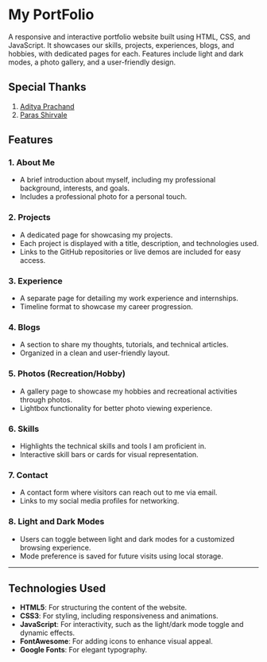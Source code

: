 # My PortFolio
A responsive and interactive portfolio website built using HTML, CSS, and JavaScript. It showcases our skills, projects, experiences, blogs, and hobbies, with dedicated pages for each. Features include light and dark modes, a photo gallery, and a user-friendly design.

## Special Thanks
1) [Aditya Prachand](www.github.com/paytida)
2) [Paras Shirvale](www.github.com/Paras-Shirvale)

## Features  

### 1. **About Me**  
   - A brief introduction about myself, including my professional background, interests, and goals.  
   - Includes a professional photo for a personal touch.  

### 2. **Projects**  
   - A dedicated page for showcasing my projects.  
   - Each project is displayed with a title, description, and technologies used.  
   - Links to the GitHub repositories or live demos are included for easy access.  

### 3. **Experience**  
   - A separate page for detailing my work experience and internships.  
   - Timeline format to showcase my career progression.  

### 4. **Blogs**  
   - A section to share my thoughts, tutorials, and technical articles.  
   - Organized in a clean and user-friendly layout.  

### 5. **Photos (Recreation/Hobby)**  
   - A gallery page to showcase my hobbies and recreational activities through photos.  
   - Lightbox functionality for better photo viewing experience.  

### 6. **Skills**  
   - Highlights the technical skills and tools I am proficient in.  
   - Interactive skill bars or cards for visual representation.  

### 7. **Contact**  
   - A contact form where visitors can reach out to me via email.  
   - Links to my social media profiles for networking.  

### 8. **Light and Dark Modes**  
   - Users can toggle between light and dark modes for a customized browsing experience.  
   - Mode preference is saved for future visits using local storage.  

---

## Technologies Used  

- **HTML5**: For structuring the content of the website.  
- **CSS3**: For styling, including responsiveness and animations.  
- **JavaScript**: For interactivity, such as the light/dark mode toggle and dynamic effects.  
- **FontAwesome**: For adding icons to enhance visual appeal.  
- **Google Fonts**: For elegant typography.  


